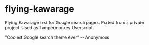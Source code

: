 # flying-kawarage
Flying Kawarage text for Google search pages. Ported from a private project. Used as Tampermonkey Userscript.

"Coolest Google search theme ever" -- Anonymous
